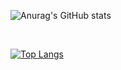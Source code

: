 ![Anurag's GitHub stats](https://github-readme-stats.vercel.app/api?username=antmoveh&show_icons=true&theme=gruvbox)

<br >

[![Top Langs](https://github-readme-stats.vercel.app/api/top-langs/?username=antmoveh&layout=compact)](https://github.com/antmoveh/github-readme-stats)
